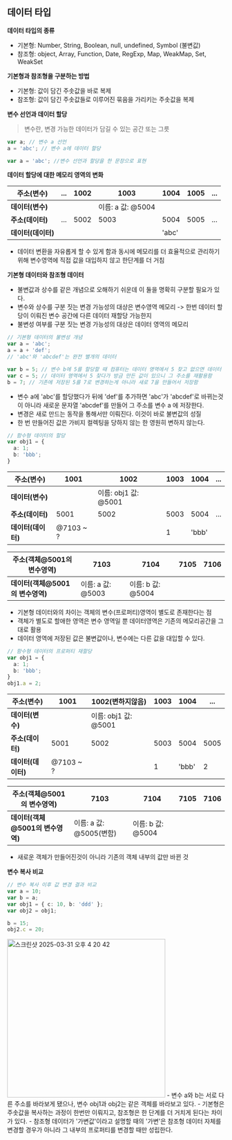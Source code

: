 
## 데이터 타입

**데이터 타입의 종류**
- 기본형: Number, String, Boolean, null, undefined, Symbol (불변값)
- 참조형: object, Array, Function, Date, RegExp, Map, WeakMap, Set, WeakSet

**기본형과 참조형을 구분하는 방법**
- 기본형: 값이 담긴 주솟값을 바로 복제
- 참조형: 값이 담긴 주솟값들로 이루어진 묶음을 가리키는 주솟값을 복제

**변수 선언과 데이터 할당**
> 변수란, 변경 가능한 데이터가 담길 수 있는 공간 또는 그릇
```ts
var a; // 변수 a 선언
a = 'abc'; // 변수 a에 데이터 할당

var a = 'abc'; //변수 선언과 할당을 한 문장으로 표현
```

 **데이터 할당에 대한 메모리 영역의 변화**

  | **주소(변수)**   | ...  | 1002 | 1003 | 1004 | 1005 | ...  |
  |-----------|------|------|------|------|------|------|
  | **데이터(변수)** |      | | 이름: a  값: @5004 |      |      |     
  | **주소(데이터)**   | ...  | 5002 | 5003 | 5004 | 5005 | ...  |
  | **데이터(데이터)** |      |      |      | 'abc' |      |      |
- 데이터 변환을 자유롭게 할 수 있게 함과 동시에 메모리를 더 효율적으로 관리하기 위해 변수영역에 직접 값을 대입하지 않고 한단계를 더 거침

**기본형 데이터와 참조형 데이터**
- 불변값과 상수를 같은 개념으로 오해하기 쉬운데 이 둘을 명확히 구분할 필요가 있다.
- 변수와 상수를 구분 짓는 변경 가능성의 대상은 변수영역 메모리 -> 한번 데이터 할당이 이뤄진 변수 공간에 다른 데이터 재할당 가능한지
- 불변성 여부를 구분 짓는 변경 가능성의 대상은 데이터 영역의 메모리
```ts
// 기본형 데이터의 불변성 개념 
var a = 'abc';
a = a + 'def';
// 'abc'와 'abcdef'는 완전 별개의 데이터

var b = 5; // 변수 b에 5를 할당할 때 컴퓨터는 데이터 영역에서 5 찾고 없으면 데이터 공간 하나 만들어서 저장함
var c = 5; // 데이터 영역에서 5 찾다가 방금 만든 값이 있으니 그 주소를 재활용함
b = 7; // 기존에 저장된 5를 7로 변경하는게 아니라 새로 7을 만들어서 저장함
```
- 변수 a에 'abc'를 할당했다가 뒤에 'def'를 추가하면 'abc'가 'abcdef'로 바뀌는것이 아니라 새로운 문자열 'abcdef'를 만들어 그 주소를 변수 a 에 저장한다.
- 변경은 새로 만드는 동작을 통해서만 이뤄진다. 이것이 바로 불변값의 성질
- 한 번 만들어진 값은 가비지 컬렉팅을 당하지 않는 한 영원히 변하지 않는다.

```ts
// 함수형 데이터의 할당
var obj1 = {
  a: 1;
  b: 'bbb';
}
```
  | **주소(변수)**   | 1001 | 1002 | 1003 | 1004 | ...  |
  |-----------|------|------|------|------|------|
  | **데이터(변수)** | | 이름: obj1  값: @5001 |      |      |     
  | **주소(데이터)**   | 5001 | 5002 | 5003 | 5004 | ...  |
  | **데이터(데이터)** |   @7103 ~ ?   |      | 1 |   'bbb'   |      |

| **주소(객체@5001의 변수영역)**  | 7103 | 7104 | 7105 | 7106 |
| --- | --- | --- |---|---|
| **데이터(객체@5001의 변수영역)**  | 이름: a 값: @5003 | 이름: b 값: @5004 |
- 기본형 데이터와의 차이는 객체의 변수(프로퍼티)영역이 별도로 존재한다는 점
- 객체가 별도로 할애한 영역은 변수 영역일 뿐 데이터영역은 기존의 메모리공간을 그대로 활용
- 데이터 영역에 저장된 값은 불변값이나, 변수에는 다른 값을 대입할 수 있다.

```ts
// 함수형 데이터의 프로퍼티 재할당
var obj1 = {
  a: 1;
  b: 'bbb';
}
obj1.a = 2;
```
  | **주소(변수)**   | 1001 | 1002(변하지않음) | 1003 | 1004 | ...  |
  |-----------|------|------|------|------|------|
  | **데이터(변수)** | | 이름: obj1  값: @5001 |      |      |     
  | **주소(데이터)**   | 5001 | 5002 | 5003 | 5004 | 5005  |
  | **데이터(데이터)** |   @7103 ~ ?   |      | 1 |   'bbb'   |   2   |

| **주소(객체@5001의 변수영역)**  | 7103 | 7104 | 7105 | 7106 |
| --- | --- | --- |---|---|
| **데이터(객체@5001의 변수영역)**  | 이름: a 값: @5005(변함) | 이름: b 값: @5004 |
- 새로운 객체가 만들어진것이 아니라 기존의 객체 내부의 값만 바뀐 것

**변수 복사 비교**
```ts
// 변수 복사 이후 값 변경 결과 비교
var a = 10;
var b = a;
var obj1 = { c: 10, b: 'ddd' };
var obj2 = obj1;

b = 15;
obj2.c = 20;
```
<img width="366" alt="스크린샷 2025-03-31 오후 4 20 42" src="https://github.com/user-attachments/assets/5e612b22-f1eb-4cd6-ac70-c56035eb1f31" />
- 변수 a와 b는 서로 다른 주소를 바라보게 됐으나, 변수 obj1과 obj2는 같은 객체를 바라보고 있다.
- 기본형은 주솟값을 복사하는 과정이 한번만 이뤄지고, 참조형은 한 단계를 더 거치게 된다는 차이가 있다.
- 참조형 데이터가 '가변값'이라고 설명할 때의 '가변'은 참조형 데이터 자체를 변경할 경우가 아니라 그 내부의 프로퍼티를 변경할 때만 성립한다.
